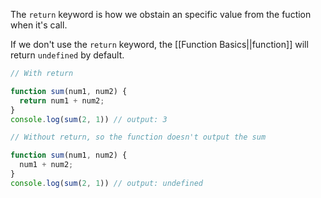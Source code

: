 The `return` keyword is how we obstain an specific value from the fuction when it's call. 

If we don't use the `return` keyword, the [[Function Basics||function]] will return `undefined` by default. 

```javascript
// With return

function sum(num1, num2) {
  return num1 + num2;
}
console.log(sum(2, 1)) // output: 3

// Without return, so the function doesn't output the sum

function sum(num1, num2) {
  num1 + num2;
}
console.log(sum(2, 1)) // output: undefined
```
